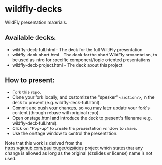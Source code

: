 
# wildfly-decks
WildFly presentation materials.

## Available decks:
* wildfly-deck-full.html    - The deck for the full WildFly presentation
* wildfly-deck-short.html   - The deck for the short WildFly presentation, to be used as intro for specific component/topic oriented presentations
* wildfly-deck-project.html - The deck about this project

## How to present:
* Fork this repo.
* Clone your fork locally, and customize the "speaker" `<section/>`, in the deck to present (e.g. wildfly-deck-full.html).
* Commit and push your changes, so you may later update your fork's content (through rebase with original repo).
* Open onstage.html and introduce the deck to present's filename (e.g. wildfly-deck-full.html).
* Click on "Pop-up" to create the presentation window to share.
* Use the onstage window to control the presentation.

Note that this work is derived from the <https://github.com/paulrouget/dzslides> project which states that any change is allowed as long as the original (dzslides or license) name is not used.

